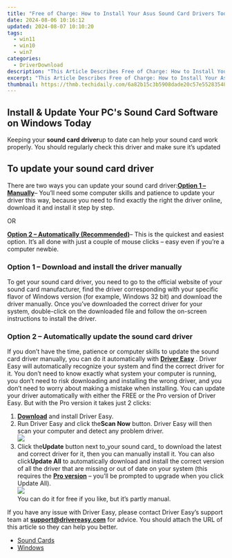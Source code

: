 ```yaml
---
title: "Free of Charge: How to Install Your Asus Sound Card Drivers Today!"
date: 2024-08-06 10:16:12
updated: 2024-08-07 10:10:20
tags:
  - win11
  - win10
  - win7
categories:
  - DriverDownload
description: "This Article Describes Free of Charge: How to Install Your Asus Sound Card Drivers Today!"
excerpt: "This Article Describes Free of Charge: How to Install Your Asus Sound Card Drivers Today!"
thumbnail: https://thmb.techidaily.com/6a82b15c3b5908dade20c57e5528354889aa2d43fb699583edd3d2db4662000a.jpg
---
```


## Install & Update Your PC's Sound Card Software on Windows Today

Keeping your **sound card driver**up to date can help your sound card work properly. You should regularly check this driver and make sure it’s updated

## To update your sound card driver

There are two ways you can update your sound card driver:[**Option 1 – Manually**](https://tools.techidaily.com/drivereasy/download/)– You’ll need some computer skills and patience to update your driver this way, because you need to find exactly the right the driver online, download it and install it step by step.

OR

[**Option 2 – Automatically (Recommended)**](https://www.drivereasy.com/knowledge/sound-card-drivers-download-for-windows/#b)– This is the quickest and easiest option. It’s all done with just a couple of mouse clicks – easy even if you’re a computer newbie.

### Option 1 – Download and install the driver manually

To get your sound card driver, you need to go to the official website of your sound card manufacturer, find the driver corresponding with your specific flavor of Windows version (for example, Windows 32 bit) and download the driver manually. Once you’ve downloaded the correct driver for your system, double-click on the downloaded file and follow the on-screen instructions to install the driver.

### Option 2 – Automatically update the sound card driver

If you don’t have the time, patience or computer skills to update the sound card driver manually, you can do it automatically with **[Driver Easy](https://tools.techidaily.com/drivereasy/download/)** . Driver Easy will automatically recognize your system and find the correct driver for it. You don’t need to know exactly what system your computer is running, you don’t need to risk downloading and installing the wrong driver, and you don’t need to worry about making a mistake when installing. You can update your driver automatically with either the FREE or the Pro version of Driver Easy. But with the Pro version it takes just 2 clicks:

1. [**Download**](https://tools.techidaily.com/drivereasy/download/) and install Driver Easy.
2. Run Driver Easy and click the**Scan Now** button. Driver Easy will then scan your computer and detect any problem driver.  
![](https://images.drivereasy.com/wp-content/uploads/2018/09/img_5b99d81543f25.jpg)
3. Click the**Update** button next to_your sound card_ to download the latest and correct driver for it, then you can manually install it. You can also click**Update All** to automatically download and install the correct version of all the driver that are missing or out of date on your system (this requires the **[Pro version](https://tools.techidaily.com/drivereasy/download/)**  – you’ll be prompted to upgrade when you click Update All).  
![](https://images.drivereasy.com/wp-content/uploads/2018/09/img_5b9a432156b0f.jpg)  
 You can do it for free if you like, but it’s partly manual.

 If you have any issue with Driver Easy, please contact Driver Easy’s support team at **[support@drivereasy.com](https://tools.techidaily.com/drivereasy/download/)**  for advice. You should attach the URL of this article so they can help you better.

* [Sound Cards](https://tools.techidaily.com/drivereasy/download/)
* [Windows](https://tools.techidaily.com/drivereasy/download/)

<ins class="adsbygoogle"
     style="display:block"
     data-ad-format="autorelaxed"
     data-ad-client="ca-pub-7571918770474297"
     data-ad-slot="1223367746"></ins>



<ins class="adsbygoogle"
     style="display:block"
     data-ad-client="ca-pub-7571918770474297"
     data-ad-slot="8358498916"
     data-ad-format="auto"
     data-full-width-responsive="true"></ins>
